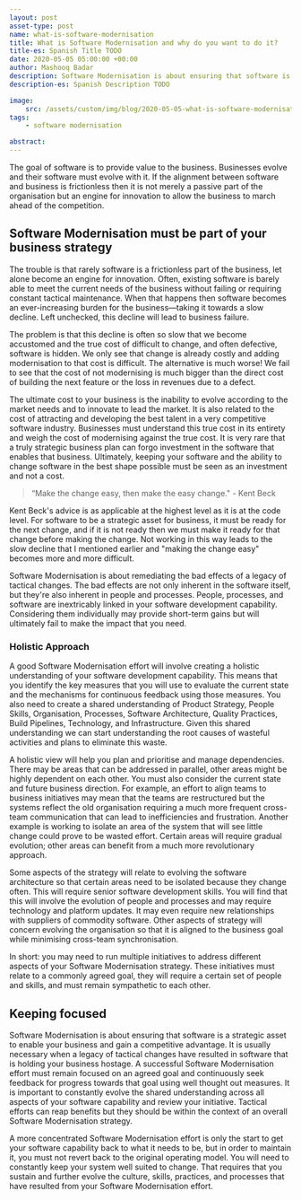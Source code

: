```yaml
---
layout: post
asset-type: post
name: what-is-software-modernisation
title: What is Software Modernisation and why do you want to do it?
title-es: Spanish Title TODO
date: 2020-05-05 05:00:00 +00:00
author: Mashooq Badar
description: Software Modernisation is about ensuring that software is a strategic asset to enable your business and gain a competitive advantage. It is necessary when a legacy of tactical changes have resulted in software that is holding your business hostage.
description-es: Spanish Description TODO

image:
    src: /assets/custom/img/blog/2020-05-05-what-is-software-modernisation/what-is-soft-mod.jpg
tags:
    - software modernisation

abstract: 
---
```


The goal of software is to provide value to the business. Businesses evolve and their software must evolve with it. If the alignment between software and business is frictionless then it is not merely a passive part of the organisation but an engine for innovation to allow the business to march ahead of the competition.

## Software Modernisation must be part of your business strategy
The trouble is that rarely software is a frictionless part of the business, let alone become an engine for innovation. Often, existing software is barely able to meet the current needs of the business without failing or requiring constant tactical maintenance. When that happens then software becomes an ever-increasing burden for the business—taking it towards a slow decline. Left unchecked, this decline will lead to business failure.

The problem is that this decline is often so slow that we become accustomed and the true cost of difficult to change, and often defective, software is hidden. We only see that change is already costly and adding modernisation to that cost is difficult. The alternative is much worse! We fail to see that the cost of not modernising is much bigger than the direct cost of building the next feature or the loss in revenues due to a defect. 

The ultimate cost to your business is the inability to evolve according to the market needs and to innovate to lead the market. It is also related to the cost of attracting and developing the best talent in a very competitive software industry. Businesses must understand this true cost in its entirety and weigh the cost of modernising against the true cost. It is very rare that a truly strategic business plan can forgo investment in the software that enables that business. Ultimately, keeping your software and the ability to change software in the best shape possible must be seen as an investment and not a cost.


> “Make the change easy, then make the easy change." - Kent Beck

Kent Beck's advice is as applicable at the highest level as it is at the code level. For software to be a strategic asset for business, it must be ready for the next change, and if it is not ready then we must make it ready for that change before making the change. Not working in this way leads to the slow decline that I mentioned earlier and "making the change easy" becomes more and more difficult.
 
Software Modernisation is about remediating the bad effects of a legacy of tactical changes. The bad effects are not only inherent in the software itself, but they're also inherent in people and processes. People, processes, and software are inextricably linked in your software development capability. Considering them individually may provide short-term gains but will ultimately fail to make the impact that you need.

### Holistic Approach
A good Software Modernisation effort will involve creating a holistic understanding of your software development capability. This means that you identify the key measures that you will use to evaluate the current state and the mechanisms for continuous feedback using those measures. You also need to create a shared understanding of Product Strategy, People Skills,  Organisation, Processes, Software Architecture, Quality Practices, Build Pipelines, Technology, and Infrastructure. Given this shared understanding we can start understanding the root causes of wasteful activities and plans to eliminate this waste. 

A holistic view will help you plan and prioritise and manage dependencies. There may be areas that can be addressed in parallel, other areas might be highly dependent on each other. You must also consider the current state and future business direction. For example, an effort to align teams to business initiatives may mean that the teams are restructured but the systems reflect the old organisation requiring a much more frequent cross-team communication that can lead to inefficiencies and frustration. Another example is working to isolate an area of the system that will see little change could prove to be wasted effort. Certain areas will require gradual evolution; other areas can benefit from a much more revolutionary approach.
 
Some aspects of the strategy will relate to evolving the software architecture so that certain areas need to be isolated because they change often. This will require senior software development skills. You will find that this will involve the evolution of people and processes and may require technology and platform updates. It may even require new relationships with suppliers of commodity software. Other aspects of strategy will concern evolving the organisation so that it is aligned to the business goal while minimising cross-team synchronisation. 
 
In short: you may need to run multiple initiatives to address different aspects of your Software Modernisation strategy. These initiatives must relate to a commonly agreed goal, they will require a certain set of people and skills, and must remain sympathetic to each other.
 
## Keeping focused
Software Modernisation is about ensuring that software is a strategic asset to enable your business and gain a competitive advantage. It is usually necessary when a legacy of tactical changes have resulted in software that is holding your business hostage. A successful Software Modernisation effort must remain focused on an agreed goal and continuously seek feedback for progress towards that goal using well thought out measures. It is important to constantly evolve the shared understanding across all aspects of your software capability and review your initiative. Tactical efforts can reap benefits but they should be within the context of an overall Software Modernisation strategy.

A more concentrated Software Modernisation effort is only the start to get your software capability back to what it needs to be, but in order to maintain it, you must not revert back to the original operating model. You will need to constantly keep your system well suited to change. That requires that you sustain and further evolve the culture, skills, practices, and processes that have resulted from your Software Modernisation effort.

